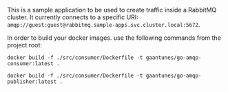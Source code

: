 This is a sample application to be used to create traffic inside a RabbitMQ cluster. It currently connects to a specific URI: `amqp://guest:guest@rabbitmq.sample-apps.svc.cluster.local:5672`.

In order to build your docker images. use the following commands from the project root:

`docker build -f ./src/consumer/Dockerfile -t gaantunes/go-amqp-consumer:latest .`

`docker build -f ./src/consumer/Dockerfile -t gaantunes/go-amqp-publisher:latest .`
